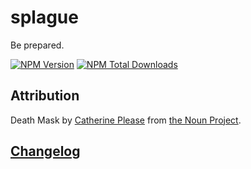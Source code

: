 # splague
Be prepared.

[![NPM Version][npm-image]][npm-url]
[![NPM Total Downloads][npm-downloads]][npm-url]

## Attribution
Death Mask by [Catherine Please](https://thenounproject.com/CatherinePlease/) from [the Noun Project](https://thenounproject.com/).

## [Changelog](https://www.splague.com/docs/#/changelog)

<!-- Markdown link & img dfn's -->
[npm-image]: https://img.shields.io/npm/v/splague.svg
[npm-downloads]: https://img.shields.io/npm/dt/splague.svg
[npm-url]: https://www.npmjs.com/package/splague